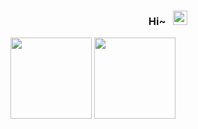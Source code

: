 <center>
  <h3>Hi~ &nbsp;&nbsp;<img height="23px" src="https://visitor-badge.glitch.me/badge?page_id=hiroi-sora"/></h3>
</center>

<!-- GitHub 数据统计 -->
<img height="130px" src="https://github-readme-stats.vercel.app/api?username=hiroi-sora&hide_title=true&hide_border=true&show_icons=true&theme=dark&bg_color=30,e96443,c64dff&title_color=fff&text_color=fff" />
<img height="130px" src="https://github-readme-stats-git-masterrstaa-rickstaa.vercel.app/api/top-langs/?username=hiroi-sora&hide_title=true&hide_border=true&layout=compact&langs_count=6&text_color=fff&bg_color=30,c64dff,66ccff&theme=dark" />
